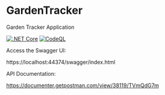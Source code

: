 # GardenTracker
Garden Tracker Application

[![.NET Core](https://github.com/craigspaterson/MMOGardenTracker/actions/workflows/dotnet-core.yml/badge.svg)](https://github.com/craigspaterson/MMOGardenTracker/actions/workflows/dotnet-core.yml)
[![CodeQL](https://github.com/craigspaterson/MMOGardenTracker/actions/workflows/codeql-analysis.yml/badge.svg)](https://github.com/craigspaterson/MMOGardenTracker/actions/workflows/codeql-analysis.yml)

Access the Swagger UI:

https://localhost:44374/swagger/index.html

API Documentation:

https://documenter.getpostman.com/view/38119/TVmQdG7m

